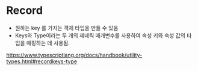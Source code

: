 # Record

- 원하는 key 를 가지는 객체 타입을 만들 수 있음
- Keys와 Type이라는 두 개의 제네릭 매개변수를 사용하여 속성 키와 속성 값의 타입을 매핑하는 데 사용됨.

https://www.typescriptlang.org/docs/handbook/utility-types.html#recordkeys-type
